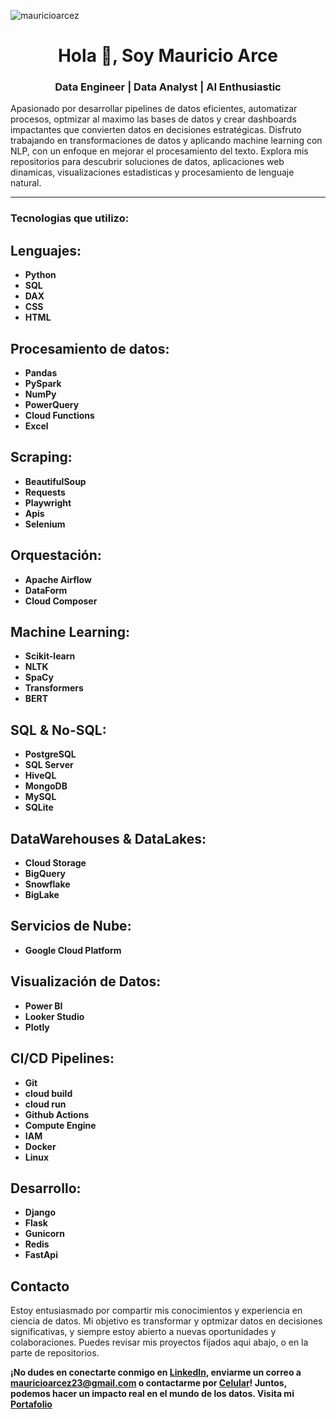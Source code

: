 <p align="left"> <img src="https://komarev.com/ghpvc/?username=mauricioarcez&label=Profile%20views&color=0e75b6&style=flat" alt="mauricioarcez" /> </p>
<h1 align="center">Hola 👋, Soy Mauricio Arce</h1>

<h3 align="center">Data Engineer | Data Analyst | AI Enthusiastic</h3>
Apasionado por desarrollar pipelines de datos eficientes, automatizar procesos, optmizar al maximo las bases de datos y crear dashboards impactantes que convierten datos en decisiones estratégicas. Disfruto trabajando en transformaciones de datos y aplicando machine learning con NLP, con un enfoque en mejorar el procesamiento del texto. Explora mis repositorios para descubrir soluciones de datos, aplicaciones web dinamicas, visualizaciones estadisticas y procesamiento de lenguaje natural.
 
---

<h3 align="left">Tecnologias que utilizo:</h3>

## Lenguajes:
- **Python**
- **SQL**
- **DAX**
- **CSS**
- **HTML**

## Procesamiento de datos:
- **Pandas**
- **PySpark**
- **NumPy**
- **PowerQuery**
- **Cloud Functions**
- **Excel**

## Scraping:
- **BeautifulSoup**
- **Requests**
- **Playwright**
- **Apis**
- **Selenium**

## Orquestación:
- **Apache Airflow**
- **DataForm**
- **Cloud Composer**

## Machine Learning:
- **Scikit-learn**
- **NLTK** 
- **SpaCy**
- **Transformers**
- **BERT**

## SQL & No-SQL:
- **PostgreSQL**
- **SQL Server**
- **HiveQL**
- **MongoDB**
- **MySQL**
- **SQLite**

## DataWarehouses & DataLakes:
- **Cloud Storage**
- **BigQuery**
- **Snowflake**
- **BigLake**

## Servicios de Nube:
- **Google Cloud Platform**

## Visualización de Datos:
- **Power BI**
- **Looker Studio**
- **Plotly**

## CI/CD Pipelines:
- **Git**
- **cloud build**
- **cloud run**
- **Github Actions**
- **Compute Engine**
- **IAM**
- **Docker**
- **Linux**

## Desarrollo:
- **Django**
- **Flask**
- **Gunicorn**
- **Redis**
- **FastApi**

## Contacto

Estoy entusiasmado por compartir mis conocimientos y experiencia en ciencia de datos. Mi objetivo es transformar y optmizar datos en decisiones significativas, y siempre estoy abierto a nuevas oportunidades y colaboraciones. Puedes revisar mis proyectos fijados aqui abajo, o en la parte de repositorios.

**¡No dudes en conectarte conmigo en [LinkedIn](https://www.linkedin.com/in/mauricioarcez/), enviarme un correo a [mauricioarcez23@gmail.com](mailto:mauricioarcez23@gmail.com) o contactarme por [Celular](+543624822158)! Juntos, podemos hacer un impacto real en el mundo de los datos.
Visita mi [Portafolio](https://mauricioarcez.github.io/Portafolio-web/)**


